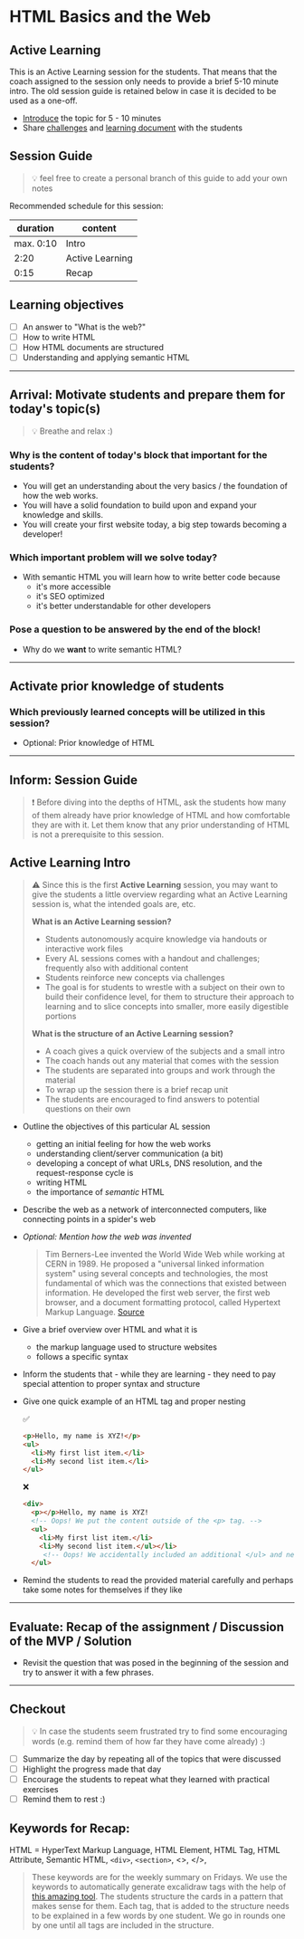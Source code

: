 # HTML Basics and the Web

## Active Learning

This is an Active Learning session for the students. That means that the coach assigned to the session only needs to provide a brief 5-10 minute intro. The old session guide is retained below in case it is decided to be used as a one-off.

- [Introduce](#active-learning-intro) the topic for 5 - 10 minutes
- Share [challenges](challenges-html-and-the-web.md) and [learning document](html-and-the-web.md) with the students

## Session Guide

> 💡 feel free to create a personal branch of this guide to add your own notes

Recommended schedule for this session:

| duration  | content         |
| --------- | --------------- |
| max. 0:10 | Intro           |
| 2:20      | Active Learning |
| 0:15      | Recap           |

## Learning objectives

- [ ] An answer to "What is the web?"
- [ ] How to write HTML
- [ ] How HTML documents are structured
- [ ] Understanding and applying semantic HTML

---

## Arrival: Motivate students and prepare them for today's topic(s)

> 💡 Breathe and relax :)

### Why is the content of today's block that important for the students?

- You will get an understanding about the very basics / the foundation of how the web works.
- You will have a solid foundation to build upon and expand your knowledge and skills.
- You will create your first website today, a big step towards becoming a developer!

### Which important problem will we solve today?

- With semantic HTML you will learn how to write better code because
  - it's more accessible
  - it's SEO optimized
  - it's better understandable for other developers

### Pose a question to be answered by the end of the block!

- Why do we **want** to write semantic HTML?

---

## Activate prior knowledge of students

### Which previously learned concepts will be utilized in this session?

- Optional: Prior knowledge of HTML

---

## Inform: Session Guide

> ❗️ Before diving into the depths of HTML, ask the students how many of them already have prior
> knowledge of HTML and how comfortable they are with it. Let them know that any prior understanding of HTML is not a prerequisite to this session.

## Active Learning Intro

> ⚠️ Since this is the first **Active Learning** session, you may want to give the students a little overview regarding what an Active Learning session is, what the intended goals are, etc.
>
> **What is an Active Learning session?**
>
> - Students autonomously acquire knowledge via handouts or interactive work files
> - Every AL sessions comes with a handout and challenges; frequently also with additional content
> - Students reinforce new concepts via challenges
> - The goal is for students to wrestle with a subject on their own to build their confidence level, for them to structure their approach to learning and to slice concepts into smaller, more easily digestible portions
>
> **What is the structure of an Active Learning session?**
>
> - A coach gives a quick overview of the subjects and a small intro
> - The coach hands out any material that comes with the session
> - The students are separated into groups and work through the material
> - To wrap up the session there is a brief recap unit
> - The students are encouraged to find answers to potential questions on their own

- Outline the objectives of this particular AL session

  - getting an initial feeling for how the web works
  - understanding client/server communication (a bit)
  - developing a concept of what URLs, DNS resolution, and the request-response cycle is
  - writing HTML
  - the importance of _semantic_ HTML

- Describe the web as a network of interconnected computers, like connecting points in a spider's web
- _Optional: Mention how the web was invented_
  > Tim Berners-Lee invented the World Wide Web while working at CERN in 1989. He proposed a "universal linked information system" using several concepts and technologies, the most fundamental of which was the connections that existed between information. He developed the first web server, the first web browser, and a document formatting protocol, called Hypertext Markup Language. [Source](https://en.wikipedia.org/wiki/History_of_the_World_Wide_Web)
- Give a brief overview over HTML and what it is
  - the markup language used to structure websites
  - follows a specific syntax
- Inform the students that - while they are learning - they need to pay special attention to proper syntax and structure
- Give one quick example of an HTML tag and proper nesting

  ✅

  ```html
  <p>Hello, my name is XYZ!</p>
  <ul>
    <li>My first list item.</li>
    <li>My second list item.</li>
  </ul>
  ```

  ❌

  ```html
  <div>
    <p></p>Hello, my name is XYZ!
    <!-- Oops! We put the content outside of the <p> tag. -->
    <ul>
      <li>My first list item.</li>
      <li>My second list item.</ul></li>
       <!-- Oops! We accidentally included an additional </ul> and nested incorrectly. -->
    </ul>
  ```

- Remind the students to read the provided material carefully and perhaps take some notes for themselves if they like

---

## Evaluate: Recap of the assignment / Discussion of the MVP / Solution

- Revisit the question that was posed in the beginning of the session and try to answer it with a
  few phrases.

---

## Checkout

> 💡 In case the students seem frustrated try to find some encouraging words (e.g. remind them of
> how far they have come already) :)

- [ ] Summarize the day by repeating all of the topics that were discussed
- [ ] Highlight the progress made that day
- [ ] Encourage the students to repeat what they learned with practical exercises
- [ ] Remind them to rest :)

## Keywords for Recap:

HTML = HyperText Markup Language, HTML Element, HTML Tag, HTML Attribute, Semantic HTML, `<div>`,
`<section>`, <>, </>,

> These keywords are for the weekly summary on Fridays. We use the keywords to automatically
> generate excalidraw tags with the help of
> [this amazing tool](https://github.com/F-Kirchhoff/tag-cloud-generator). The students structure
> the cards in a pattern that makes sense for them. Each tag, that is added to the structure needs
> to be explained in a few words by one student. We go in rounds one by one until all tags are
> included in the structure.
